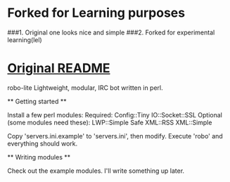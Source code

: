 # Forked for Learning purposes
###1. Original one looks nice and simple
###2. Forked for experimental learning(lel)

# [Original README](https://github.com/v32itas/robo-lite/blob/master/README)

robo-lite
Lightweight, modular, IRC bot written in perl.

** Getting started **

Install a few perl modules:
  Required:
    Config::Tiny
    IO::Socket::SSL
  Optional (some modules need these):
    LWP::Simple
    Safe
    XML::RSS
    XML::Simple

Copy 'servers.ini.example' to 'servers.ini', then modify.  Execute 'robo'
and everything should work.

** Writing modules **

Check out the example modules.  I'll write something up later.
